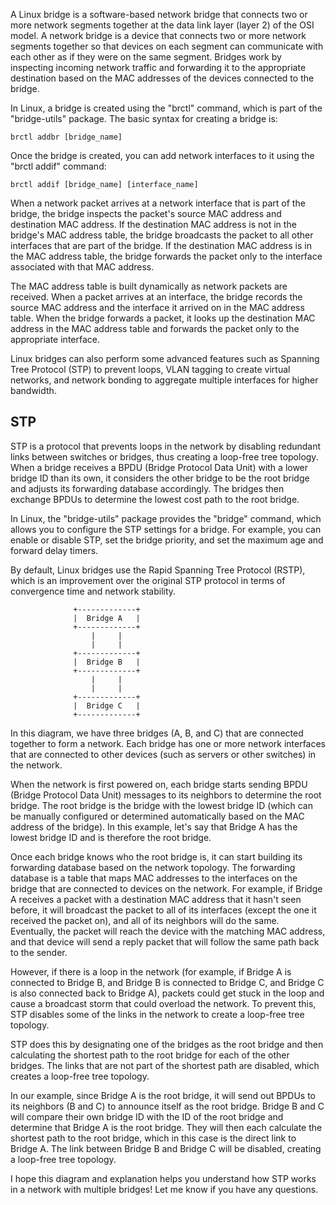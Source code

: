 
A Linux bridge is a software-based network bridge that connects two or more network segments together at the data link layer (layer 2) of the OSI model. A network bridge is a device that connects two or more network segments together so that devices on each segment can communicate with each other as if they were on the same segment. Bridges work by inspecting incoming network traffic and forwarding it to the appropriate destination based on the MAC addresses of the devices connected to the bridge.

In Linux, a bridge is created using the "brctl" command, which is part of the "bridge-utils" package. The basic syntax for creating a bridge is:

```
brctl addbr [bridge_name]
```

Once the bridge is created, you can add network interfaces to it using the "brctl addif" command:

```
brctl addif [bridge_name] [interface_name]

```

When a network packet arrives at a network interface that is part of the bridge, the bridge inspects the packet's source MAC address and destination MAC address. If the destination MAC address is not in the bridge's MAC address table, the bridge broadcasts the packet to all other interfaces that are part of the bridge. If the destination MAC address is in the MAC address table, the bridge forwards the packet only to the interface associated with that MAC address.

The MAC address table is built dynamically as network packets are received. When a packet arrives at an interface, the bridge records the source MAC address and the interface it arrived on in the MAC address table. When the bridge forwards a packet, it looks up the destination MAC address in the MAC address table and forwards the packet only to the appropriate interface.

Linux bridges can also perform some advanced features such as Spanning Tree Protocol (STP) to prevent loops, VLAN tagging to create virtual networks, and network bonding to aggregate multiple interfaces for higher bandwidth.

## STP 

STP is a protocol that prevents loops in the network by disabling redundant links between switches or bridges, thus creating a loop-free tree topology. When a bridge receives a BPDU (Bridge Protocol Data Unit) with a lower bridge ID than its own, it considers the other bridge to be the root bridge and adjusts its forwarding database accordingly. The bridges then exchange BPDUs to determine the lowest cost path to the root bridge.

In Linux, the "bridge-utils" package provides the "bridge" command, which allows you to configure the STP settings for a bridge. For example, you can enable or disable STP, set the bridge priority, and set the maximum age and forward delay timers.

By default, Linux bridges use the Rapid Spanning Tree Protocol (RSTP), which is an improvement over the original STP protocol in terms of convergence time and network stability.


```
              +-------------+
              |  Bridge A   |
              +-------------+
                  |     |
                  |     |
              +-------------+
              |  Bridge B   |
              +-------------+
                  |     |
                  |     |
              +-------------+
              |  Bridge C   |
              +-------------+

```

In this diagram, we have three bridges (A, B, and C) that are connected together to form a network. Each bridge has one or more network interfaces that are connected to other devices (such as servers or other switches) in the network.

When the network is first powered on, each bridge starts sending BPDU (Bridge Protocol Data Unit) messages to its neighbors to determine the root bridge. The root bridge is the bridge with the lowest bridge ID (which can be manually configured or determined automatically based on the MAC address of the bridge). In this example, let's say that Bridge A has the lowest bridge ID and is therefore the root bridge.

Once each bridge knows who the root bridge is, it can start building its forwarding database based on the network topology. The forwarding database is a table that maps MAC addresses to the interfaces on the bridge that are connected to devices on the network. For example, if Bridge A receives a packet with a destination MAC address that it hasn't seen before, it will broadcast the packet to all of its interfaces (except the one it received the packet on), and all of its neighbors will do the same. Eventually, the packet will reach the device with the matching MAC address, and that device will send a reply packet that will follow the same path back to the sender.

However, if there is a loop in the network (for example, if Bridge A is connected to Bridge B, and Bridge B is connected to Bridge C, and Bridge C is also connected back to Bridge A), packets could get stuck in the loop and cause a broadcast storm that could overload the network. To prevent this, STP disables some of the links in the network to create a loop-free tree topology.

STP does this by designating one of the bridges as the root bridge and then calculating the shortest path to the root bridge for each of the other bridges. The links that are not part of the shortest path are disabled, which creates a loop-free tree topology.

In our example, since Bridge A is the root bridge, it will send out BPDUs to its neighbors (B and C) to announce itself as the root bridge. Bridge B and C will compare their own bridge ID with the ID of the root bridge and determine that Bridge A is the root bridge. They will then each calculate the shortest path to the root bridge, which in this case is the direct link to Bridge A. The link between Bridge B and Bridge C will be disabled, creating a loop-free tree topology.

I hope this diagram and explanation helps you understand how STP works in a network with multiple bridges! Let me know if you have any questions.

